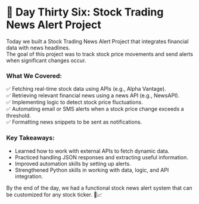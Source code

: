 # 🎯 Day Thirty Six: Stock Trading News Alert Project

Today we built a Stock Trading News Alert Project that integrates financial data with news headlines.  
The goal of this project was to track stock price movements and send alerts when significant changes occur.

### What We Covered:
✅ Fetching real-time stock data using APIs (e.g., Alpha Vantage).  
✅ Retrieving relevant financial news using a news API (e.g., NewsAPI).  
✅ Implementing logic to detect stock price fluctuations.  
✅ Automating email or SMS alerts when a stock price change exceeds a threshold.  
✅ Formatting news snippets to be sent as notifications.

### Key Takeaways:
- Learned how to work with external APIs to fetch dynamic data.
- Practiced handling JSON responses and extracting useful information.
- Improved automation skills by setting up alerts.
- Strengthened Python skills in working with data, logic, and API integration.

By the end of the day, we had a functional stock news alert system that can be customized for any stock ticker. 🚀📈